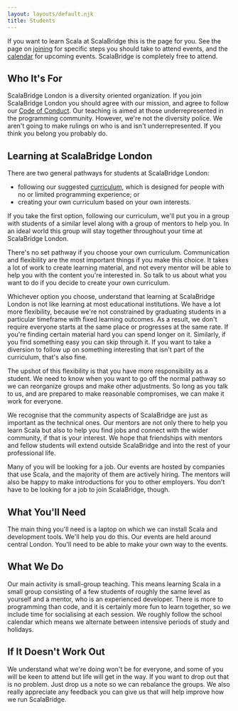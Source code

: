 ```yaml
---
layout: layouts/default.njk
title: Students
---
```


If you want to learn Scala at ScalaBridge this is the page for you. 
See the page on [joining](/joining) for specific steps you should take to attend events, and the [calendar](/calendar) for upcoming events. ScalaBridge is completely free to attend.


## Who It's For

ScalaBridge London is a diversity oriented organization. If you join ScalaBridge London you should agree with our mission, and agree to follow our [Code of Conduct][coc]. Our teaching is aimed at those underrepresented in the programming community. However, we're not the diversity police. We aren't going to make rulings on who is and isn't underrepresented. If you think you belong you probably do.


## Learning at ScalaBridge London

There are two general pathways for students at ScalaBridge London:

- following our suggested [curriculum](/curriculum), which is designed for people with no or limited programming experience; or
- creating your own curriculum based on your own interests.

If you take the first option, following our curriculum, we'll put you in a group with students of a similar level along with a group of mentors to help you. In an ideal world this group will stay together throughout your time at ScalaBridge London.

There's no set pathway if you choose your own curriculum. Communication and flexibility are the most important things if you make this choice. It takes a lot of work to create learning material, and not every mentor will be able to help you with the content you're interested in. So talk to us about what you want to do if you decide to create your own curriculum.

Whichever option you choose, understand that learning at ScalaBridge London is not like learning at most educational institutions. We have a lot more flexibility, because we're not constrained by graduating students in a particular timeframe with fixed learning outcomes. As a result, we don't require everyone starts at the same place or progresses at the same rate. If you're finding certain material hard you can spend longer on it. Similarly, if you find something easy you can skip through it. If you want to take a diversion to follow up on something interesting that isn't part of the curriculum, that's also fine.

The upshot of this flexibility is that you have more responsibility as a student. We need to know when you want to go off the normal pathway so we can reorganize groups and make other adjustments. So long as you talk to us, and are prepared to make reasonable compromises, we can make it work for everyone.

We recognise that the community aspects of ScalaBridge are just as important as the technical ones. Our mentors are not only there to help you learn Scala but also to help you find jobs and connect with the wider community, if that is your interest. We hope that friendships with mentors and fellow students will extend outside ScalaBridge and into the rest of your professional life.

Many of you will be looking for a job. Our events are hosted by companies that use Scala, and the majority of them are actively hiring. The mentors will also be happy to make introductions for you to other employers. You don't have to be looking for a job to join ScalaBridge, though.


## What You'll Need

The main thing you'll need is a laptop on which we can install Scala and development tools. We'll help you do this. Our events are held around central London. You'll need to be able to make your own way to the events.


## What We Do

Our main activity is small-group teaching. This means learning Scala in a small group consisting of a few students of roughly the same level as yourself and a mentor, who is an experienced developer. There is more to programming than code, and it is certainly more fun to learn together, so we include time for socialising at each session. We roughly follow the school calendar which means we alternate between intensive periods of study and holidays.


## If It Doesn't Work Out

We understand what we're doing won't be for everyone, and some of you will be keen to attend but life will get in the way. If you want to drop out that is no problem. Just drop us a note so we can rebalance the groups. We also really appreciate any feedback you can give us that will help improve how we run ScalaBridge.

[coc]: https://scalabridge.org/code-of-conduct
